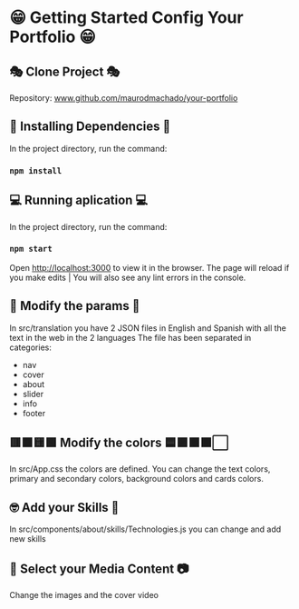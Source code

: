 # 😁 Getting Started Config Your Portfolio 😁

## 🎭 Clone Project 🎭
Repository: www.github.com/maurodmachado/your-portfolio

## 🔧 Installing Dependencies 🔧
In the project directory, run the command: 
### `npm install`

## 💻 Running aplication 💻
In the project directory, run the command: 
### `npm start`

Open [http://localhost:3000](http://localhost:3000) to view it in the browser.
The page will reload if you make edits | You will also see any lint errors in the console.

## 📝 Modify the params 📝
In src/translation you have 2 JSON files in English and Spanish with all the text in the web in the 2 languages
The file has been separated in categories:
- nav
- cover
- about
- slider
- info
- footer

## 🟥🟧🟨🟩 Modify the colors 🟦🟪🟫⬛⬜
In src/App.css the colors are defined. You can change the text colors, primary and secondary colors, background colors and cards colors.

## 🤓 Add your Skills 🧐
In src/components/about/skills/Technologies.js you can change and add new skills

## 🎥 Select your Media Content 📷
Change the images and the cover video